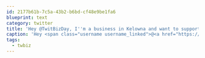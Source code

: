 ```yaml
---
id: 2177b61b-7c5a-43b2-b6bd-cf48e9be1fa6
blueprint: text
category: twitter
title: 'Hey @TwitBizDay, I''m a business in Kelowna and want to support Twitter Business Day! #twbiz"'
caption: 'Hey <span class="username username_linked">@<a href="https://twitter.com/TwitBizDay" title="KaiiDavila">TwitBizDay</a></span>, I''m a business in Kelowna and want to support Twitter Business Day! <span class="hashtag hashtag_local">#<a href="http://tweettemp.darylchymko.ca/?tag=twbiz">twbiz</a>"'
tags:
  - twbiz
---
```

